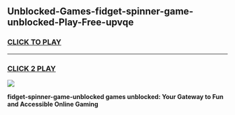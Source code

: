 
## Unblocked-Games-fidget-spinner-game-unblocked-Play-Free-upvqe
<h3>
<a href="https://premium76.site?title=fidget-spinner-game-unblocked&ref=10A">CLICK TO PLAY</a></h3>
<hr>

<h3>
<a href="https://premium76.site?title=fidget-spinner-game-unblocked&ref=10A">CLICK 2 PLAY</a>
  
</h3>

<a href="https://premium76.site?title=fidget-spinner-game-unblocked&ref=10A"><img src="https://clearcache.store/games.png"></a>


**fidget-spinner-game-unblocked games unblocked: Your Gateway to Fun and Accessible Online Gaming**
